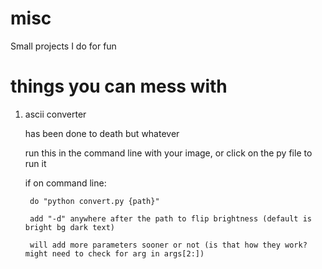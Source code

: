 # misc
Small projects I do for fun

# things you can mess with

1. ascii converter

	has been done to death but whatever
	
	run this in the command line with your image, or click on the py file to run it
	
	if on command line:
	
		do "python convert.py {path}"
		
		add "-d" anywhere after the path to flip brightness (default is bright bg dark text)
		
		will add more parameters sooner or not (is that how they work? might need to check for arg in args[2:])
